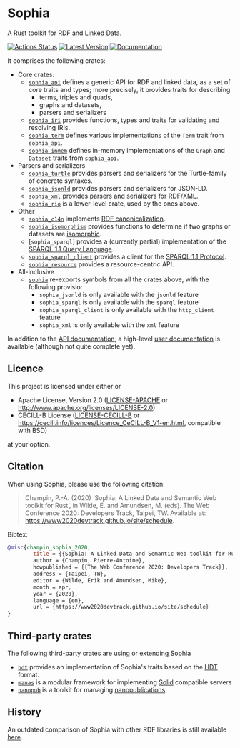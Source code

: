# Sophia

A Rust toolkit for RDF and Linked Data.

[![Actions Status](https://github.com/pchampin/sophia_rs/actions/workflows/lint_and_test.yml/badge.svg)](https://github.com/pchampin/sophia_rs/actions)
[![Latest Version](https://img.shields.io/crates/v/sophia.svg)](https://crates.io/crates/sophia)
[![Documentation](https://docs.rs/sophia/badge.svg)](https://docs.rs/sophia/)

It comprises the following crates:

* Core crates:
  + [`sophia_api`] defines a generic API for RDF and linked data,
    as a set of core traits and types;
    more precisely, it provides traits for describing
    - terms, triples and quads,
    - graphs and datasets,
    - parsers and serializers
  + [`sophia_iri`] provides functions, types and traits for validating and resolving IRIs.
  + [`sophia_term`] defines various implementations of the `Term` trait from `sophia_api`.
  + [`sophia_inmem`] defines in-memory implementations of the `Graph` and `Dataset` traits from `sophia_api`.
* Parsers and serializers
  + [`sophia_turtle`] provides parsers and serializers for the Turtle-family of concrete syntaxes.
  + [`sophia_jsonld`] provides parsers and serializers for JSON-LD.
  + [`sophia_xml`] provides parsers and serializers for RDF/XML.
  + [`sophia_rio`] is a lower-level crate, used by the ones above.
* Other
  + [`sophia_c14n`] implements [RDF canonicalization].
  + [`sophia_isomorphism`] provides functions to determine if two graphs or datasets are [isomorphic].
  + [`sophia_sparql`] provides a (currently partial) implementation of the [SPARQL 1.1 Query Language].
  + [`sophia_sparql_client`] provides a client for the [SPARQL 1.1 Protocol].
  + [`sophia_resource`] provides a resource-centric API.
* All-inclusive
  + [`sophia`] re-exports symbols from all the crates above, with the following provisio:
    - `sophia_jsonld` is only available with the `jsonld` feature
    - `sophia_sparql` is only available with the `sparql` feature
    - `sophia_sparql_client` is only available with the `http_client` feature
    - `sophia_xml` is only available with the `xml` feature

In addition to the [API documentation](https://docs.rs/sophia/),
a high-level [user documentation](https://pchampin.github.io/sophia_rs/) is available (although not quite complete yet).

## Licence

This project is licensed under either or

* Apache License, Version 2.0
  ([LICENSE-APACHE](LICENSE-APACHE) or http://www.apache.org/licenses/LICENSE-2.0)
* CECILL-B License
  ([LICENSE-CECILL-B](LICENSE-CECILL-B) or https://cecill.info/licences/Licence_CeCILL-B_V1-en.html,
   compatible with BSD)

at your option.

## Citation

When using Sophia, please use the following citation:

> Champin, P.-A. (2020) ‘Sophia: A Linked Data and Semantic Web toolkit for Rust’, in Wilde, E. and Amundsen, M. (eds). The Web Conference 2020: Developers Track, Taipei, TW. Available at: https://www2020devtrack.github.io/site/schedule.

Bibtex:
```bibtex
@misc{champin_sophia_2020,
        title = {{Sophia: A Linked Data and Semantic Web toolkit for Rust},
        author = {Champin, Pierre-Antoine},
        howpublished = {{The Web Conference 2020: Developers Track}},
        address = {Taipei, TW},
        editor = {Wilde, Erik and Amundsen, Mike},
        month = apr,
        year = {2020},
        language = {en},
        url = {https://www2020devtrack.github.io/site/schedule}
}
```

## Third-party crates

The following third-party crates are using or extending Sophia

* [`hdt`](https://crates.io/crates/hdt) provides an implementation of Sophia's traits based on the [HDT](https://www.rdfhdt.org/) format.
* [`manas`](https://crates.io/crates/manas) is a modular framework for implementing [Solid](https://solidproject.org/) compatible servers
* [`nanopub`](https://crates.io/crates/nanopub) is a toolkit for managing [nanopublications](https://nanopub.net/)

## History

An outdated comparison of Sophia with other RDF libraries is still available
[here](https://github.com/pchampin/sophia_benchmark/blob/master/benchmark_results.ipynb).


[`sophia_api`]: https://crates.io/crates/sophia_api
[`sophia_c14n`]: https://crates.io/crates/sophia_c14n
[`sophia_inmem`]: https://crates.io/crates/sophia_inmem
[`sophia_iri`]: https://crates.io/crates/sophia_iri
[`sophia_isomorphism`]: https://crates.io/crates/sophia_isomorphism
[`sophia_jsonld`]: https://crates.io/crates/sophia_jsonld
[`sophia_resource`]: https://crates.io/crates/sophia_resource
[`sophia_rio`]: https://crates.io/crates/sophia_rio
[`sophia_sparql_client`]: https://crates.io/crates/sophia_sparql_client
[`sophia_term`]: https://crates.io/crates/sophia_inmem
[`sophia_turtle`]: https://crates.io/crates/sophia_turtle
[`sophia_xml`]: https://crates.io/crates/sophia_xml
[`sophia`]: https://crates.io/crates/sophia
[RDF test-suite]: https://github.com/w3c/rdf-tests/
[JSON-LD test-suite]: https://github.com/w3c/json-ld-api/
[RDF canonicalization]: https://www.w3.org/TR/rdf-canon/
[SPARQL 1.1 query language]: https://www.w3.org/TR/sparql11-query
[SPARQL 1.1 protocol]: https://www.w3.org/TR/sparql11-protocol
[isomorphic]: https://www.w3.org/TR/rdf11-concepts/#h3_graph-isomorphism
